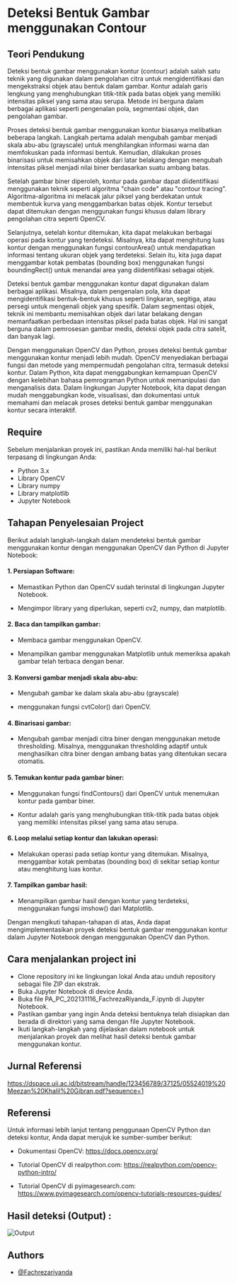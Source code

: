 
# Deteksi Bentuk Gambar menggunakan Contour



## Teori Pendukung
Deteksi bentuk gambar menggunakan kontur (contour) adalah salah satu teknik yang digunakan dalam pengolahan citra untuk mengidentifikasi dan mengekstraksi objek atau bentuk dalam gambar. Kontur adalah garis lengkung yang menghubungkan titik-titik pada batas objek yang memiliki intensitas piksel yang sama atau serupa. Metode ini berguna dalam berbagai aplikasi seperti pengenalan pola, segmentasi objek, dan pengolahan gambar.

Proses deteksi bentuk gambar menggunakan kontur biasanya melibatkan beberapa langkah. Langkah pertama adalah mengubah gambar menjadi skala abu-abu (grayscale) untuk menghilangkan informasi warna dan memfokuskan pada informasi bentuk. Kemudian, dilakukan proses binarisasi untuk memisahkan objek dari latar belakang dengan mengubah intensitas piksel menjadi nilai biner berdasarkan suatu ambang batas.

Setelah gambar biner diperoleh, kontur pada gambar dapat diidentifikasi menggunakan teknik seperti algoritma "chain code" atau "contour tracing". Algoritma-algoritma ini melacak jalur piksel yang berdekatan untuk membentuk kurva yang menggambarkan batas objek. Kontur tersebut dapat ditemukan dengan menggunakan fungsi khusus dalam library pengolahan citra seperti OpenCV.

Selanjutnya, setelah kontur ditemukan, kita dapat melakukan berbagai operasi pada kontur yang terdeteksi. Misalnya, kita dapat menghitung luas kontur dengan menggunakan fungsi contourArea() untuk mendapatkan informasi tentang ukuran objek yang terdeteksi. Selain itu, kita juga dapat menggambar kotak pembatas (bounding box) menggunakan fungsi boundingRect() untuk menandai area yang diidentifikasi sebagai objek.

Deteksi bentuk gambar menggunakan kontur dapat digunakan dalam berbagai aplikasi. Misalnya, dalam pengenalan pola, kita dapat mengidentifikasi bentuk-bentuk khusus seperti lingkaran, segitiga, atau persegi untuk mengenali objek yang spesifik. Dalam segmentasi objek, teknik ini membantu memisahkan objek dari latar belakang dengan memanfaatkan perbedaan intensitas piksel pada batas objek. Hal ini sangat berguna dalam pemrosesan gambar medis, deteksi objek pada citra satelit, dan banyak lagi.

Dengan menggunakan OpenCV dan Python, proses deteksi bentuk gambar menggunakan kontur menjadi lebih mudah. OpenCV menyediakan berbagai fungsi dan metode yang mempermudah pengolahan citra, termasuk deteksi kontur. Dalam Python, kita dapat menggabungkan kemampuan OpenCV dengan kelebihan bahasa pemrograman Python untuk memanipulasi dan menganalisis data. Dalam lingkungan Jupyter Notebook, kita dapat dengan mudah menggabungkan kode, visualisasi, dan dokumentasi untuk memahami dan melacak proses deteksi bentuk gambar menggunakan kontur secara interaktif.

## Require

Sebelum menjalankan proyek ini, pastikan Anda memiliki hal-hal berikut terpasang di lingkungan Anda:

- Python 3.x
- Library OpenCV
- Library numpy
- Library matplotlib
- Jupyter Notebook


## Tahapan Penyelesaian Project
Berikut adalah langkah-langkah dalam mendeteksi bentuk gambar menggunakan kontur dengan menggunakan OpenCV dan Python di Jupyter Notebook:

#### 1. Persiapan Software:

- Memastikan Python dan OpenCV sudah terinstal di lingkungan Jupyter Notebook.

- Mengimpor library yang diperlukan, seperti cv2, numpy, dan matplotlib.

#### 2. Baca dan tampilkan gambar:

- Membaca gambar menggunakan OpenCV.

- Menampilkan gambar menggunakan Matplotlib untuk memeriksa apakah gambar telah terbaca dengan benar.

#### 3. Konversi gambar menjadi skala abu-abu:

- Mengubah gambar ke dalam skala abu-abu (grayscale)
    
- menggunakan fungsi cvtColor() dari OpenCV.

#### 4. Binarisasi gambar:

- Mengubah gambar menjadi citra biner dengan menggunakan metode thresholding. Misalnya, menggunakan thresholding adaptif untuk menghasilkan citra biner dengan ambang batas yang ditentukan secara otomatis.

#### 5. Temukan kontur pada gambar biner:

- Menggunakan fungsi findContours() dari OpenCV untuk menemukan kontur pada gambar biner.

- Kontur adalah garis yang menghubungkan titik-titik pada batas objek yang memiliki intensitas piksel yang sama atau serupa.

#### 6. Loop melalui setiap kontur dan lakukan operasi:

- Melakukan operasi pada setiap kontur yang ditemukan. Misalnya, menggambar kotak pembatas (bounding box) di sekitar setiap kontur atau menghitung luas kontur.

#### 7. Tampilkan gambar hasil:

- Menampilkan gambar hasil dengan kontur yang terdeteksi, menggunakan fungsi imshow() dari Matplotlib.

Dengan mengikuti tahapan-tahapan di atas, Anda dapat mengimplementasikan proyek deteksi bentuk gambar menggunakan kontur dalam Jupyter Notebook dengan menggunakan OpenCV dan Python.

## Cara menjalankan project ini

- Clone repository ini ke lingkungan lokal Anda atau unduh repository sebagai file ZIP dan ekstrak.
- Buka Jupyter Notebook di device Anda.
- Buka file PA_PC_202131116_FachrezaRiyanda_F.ipynb di Jupyter Notebook.
- Pastikan gambar yang ingin Anda deteksi bentuknya telah disiapkan dan berada di direktori yang sama dengan file Jupyter Notebook.
- Ikuti langkah-langkah yang dijelaskan dalam notebook untuk menjalankan proyek dan melihat hasil deteksi bentuk gambar menggunakan kontur.


## Jurnal Referensi

https://dspace.uii.ac.id/bitstream/handle/123456789/37125/05524019%20Meezan%20Khalil%20Gibran.pdf?sequence=1

## Referensi

Untuk informasi lebih lanjut tentang penggunaan OpenCV Python dan deteksi kontur, Anda dapat merujuk ke sumber-sumber berikut:

- Dokumentasi OpenCV: https://docs.opencv.org/

- Tutorial OpenCV di realpython.com: https://realpython.com/opencv-python-intro/

- Tutorial OpenCV di pyimagesearch.com: https://www.pyimagesearch.com/opencv-tutorials-resources-guides/
  
  
## Hasil deteksi (Output) :
![Output](https://github.com/Fachrezary/PA_PC_202131116_FachrezaRiyanda_F/assets/92991205/612713a6-3b38-40ad-a188-ddd00a0a0890)


## Authors

- [@Fachrezariyanda](https://github.com/Fachrezary)

